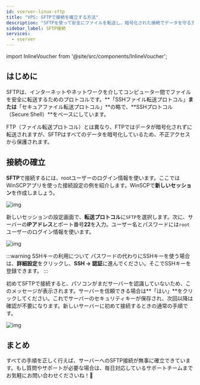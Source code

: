 ```yaml
---
id: vserver-linux-sftp
title: "VPS: SFTPで接続を確立する方法"
description: "SFTPを使って安全にファイルを転送し、暗号化された接続でデータを守る方法をチェック → 今すぐ詳しく見る"
sidebar_label: SFTP接続
services:
  - vserver
---
```


import InlineVoucher from '@site/src/components/InlineVoucher';





## はじめに

SFTPは、インターネットやネットワークを介してコンピューター間でファイルを安全に転送するためのプロトコルです。**「SSHファイル転送プロトコル」**または**「セキュアファイル転送プロトコル」**の略で、**SSHプロトコル（Secure Shell）**をベースにしています。

FTP（ファイル転送プロトコル）とは異なり、FTPではデータが暗号化されずに転送されますが、SFTPはすべてのデータを暗号化しているため、不正アクセスから保護されます。

<InlineVoucher />



## 接続の確立

**SFTP**で接続するには、rootユーザーのログイン情報を使います。ここではWinSCPアプリを使った接続設定の例を紹介します。WinSCPで**新しいセッション**を作成しましょう。

![img](https://screensaver01.zap-hosting.com/index.php/s/HDsMr5mnJpC7FtM/download)

新しいセッションの設定画面で、**転送プロトコル**に`SFTP`を選択します。次に、サーバーの**IPアドレス**とポート番号**22**を入力。ユーザー名とパスワードには`root`ユーザーのログイン情報を使います。

![img](https://screensaver01.zap-hosting.com/index.php/s/Wq59YHDnirKYkDr/download)

:::warning SSHキーの利用について
パスワードの代わりにSSHキーを使う場合は、**詳細設定**をクリックし、**SSH -> 認証**に進んでください。そこでSSHキーを登録できます。
:::

初めてSFTPで接続すると、パソコンがまだサーバーを認識していないため、このメッセージが表示されます。サーバーを信頼できる場合は**「はい」**をクリックしてください。これでサーバーのセキュリティキーが保存され、次回以降は確認が不要になります。新しいサーバーに初めて接続するときの通常の手順です。

![img](https://screensaver01.zap-hosting.com/index.php/s/DxErsePZJnkxyCp/download)





## まとめ

すべての手順を正しく行えば、サーバーへのSFTP接続が無事に確立できています。もし質問やサポートが必要な場合は、毎日対応しているサポートチームまでお気軽にお問い合わせくださいね！🙂

<InlineVoucher />